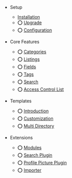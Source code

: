 - Setup
	- [Installation]({{version}}/installation)
	- ⭕️ [Upgrade]({{version}}/upgrade)
	- ⭕️ [Configuration]({{version}}/configuration)

- Core Features
	- ⭕️ [Categories]({{version}}/categories)
	- ⭕️ [Listings]({{version}}/listings)
	- ⭕️ [Fields]({{version}}/fields)
	- ⭕️ [Tags]({{version}}/tags)
	- ⭕️ [Search]({{version}}/search)
	- ⭕️ [Access Control List]({{version}}/acl)

- Templates
	- ⭕️ [Introduction]({{version}}/template)
	- ⭕️ [Customization]({{version}}/template-customization)
	- ⭕️ [Multi Directory]({{version}}/multi-directory)

- Extensions

	- ⭕️ [Modules]({{version}}/modules)
	- ⭕️ [Search Plugin]({{version}}/plugin-search)
	- ⭕️ [Profile Picture Plugin]({{version}}/profile-picture)
	- ⭕️ [Importer]({{version}}/importer)

